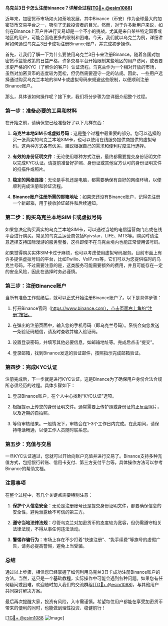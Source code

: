 **乌克兰3日卡怎么注册binance？详解全过程[[TG💪+ @esim1088](https://t.me/s/esim1088)]**

近年来，加密货币市场如火如荼地发展，其中Binance（币安）作为全球最大的加密货币交易平台之一，吸引了无数投资者的目光。然而，对于许多新用户来说，如何在Binance上开户并进行交易却是一个不小的挑战。尤其是来自某些特定国家或地区的用户，可能会面临更多的限制和困难。今天，我们就以乌克兰为例，详细讲解如何通过乌克兰3日卡成功注册Binance账户，并完成初步操作。

首先，让我们了解一下为什么要使用乌克兰3日卡来注册Binance。随着各国对加密货币监管政策的日益严格，许多交易平台开始限制某些地区的用户访问，或者要求更严格的KYC（了解你的客户）认证流程。乌克兰作为一个相对开放的市场，虽然对加密货币的态度较为宽松，但仍然需要遵守一定的法规。因此，一些用户选择通过购买乌克兰本地的SIM卡或虚拟号码来规避这些限制，以便顺利注册Binance账户。

那么，具体该如何操作呢？接下来，我们将分步骤为您详细介绍整个过程。

### 第一步：准备必要的工具和材料

在开始之前，请确保您已经准备好了以下几样东西：

1. **乌克兰本地SIM卡或虚拟号码**：这是整个过程中最重要的部分。您可以选择购买一张真实的乌克兰本地SIM卡，也可以使用在线服务提供商提供的虚拟号码。这两种方式各有优劣，建议根据自己的需求和便利程度进行选择。
   
2. **有效的身份证明文件**：无论使用哪种方式注册，最终都需要提交身份证明文件以完成KYC认证。请提前准备好护照、身份证或其他官方认可的身份证明文件的扫描件或照片。

3. **稳定的网络连接**：无论是手机还是电脑，都需要确保有良好的网络环境，以便顺利完成注册和验证流程。

4. **Binance账户注册所需的邮箱地址**：如果您还没有Binance账户，记得先注册一个新邮箱，用于接收验证邮件和后续通知。

### 第二步：购买乌克兰本地SIM卡或虚拟号码

如果您决定购买真实的乌克兰本地SIM卡，可以通过当地的电信运营商门店或在线平台进行购买。常见的乌克兰运营商包括Kyivstar、LIFE、MTS等。购买时请注意选择支持国际漫游的服务套餐，这样即使不在乌克兰境内也能正常使用该号码。

如果觉得购买实体SIM卡过于麻烦，也可以考虑使用虚拟号码服务。目前市面上有许多提供虚拟号码的平台，比如Twilio、VoIP.ms等，它们可以为您提供临时的乌克兰号码。不过需要注意的是，这类服务可能需要额外的费用，并且可能存在一定的安全风险，因此在选择时务必谨慎。

### 第三步：注册Binance账户

当所有准备工作就绪后，就可以正式开始注册Binance账户了。以下是具体步骤：

1. 打开Binance官网（https://www.binance.com），点击页面右上角的“注册”按钮。

2. 在弹出的注册页面中，输入您的手机号码（即乌克兰号码）。系统会向您发送一条验证码短信，请及时查收并输入验证码。

3. 设置登录密码，并填写其他必要信息，如邮箱地址等。完成后点击“提交”。

4. 登录邮箱，找到Binance发送的验证邮件，按照指示完成邮箱验证。

### 第四步：完成KYC认证

注册完成后，下一步就是进行KYC认证。这是Binance为了确保用户身份合法合规所必须经历的过程。具体步骤如下：

1. 登录Binance账户，在个人中心找到“KYC认证”选项。

2. 根据提示上传您的身份证明文件。通常需要上传护照或身份证的正反面照片，以及近期的自拍照。

3. 等待审核结果。一般情况下，审核会在1-3个工作日内完成。在此期间，请保持电话畅通，以便工作人员随时联系您。

### 第五步：充值与交易

一旦KYC认证通过，您就可以开始向账户充值并进行交易了。Binance支持多种充值方式，包括银行转账、信用卡支付、第三方支付平台等。具体操作方法可以参考Binance的帮助文档。

### 注意事项

在整个过程中，有几个关键点需要特别注意：

1. **保护个人信息安全**：无论是注册账号还是提交身份证明文件，都要确保信息的安全性，避免泄露给不可信的第三方。

2. **遵守当地法律法规**：尽管乌克兰对加密货币的态度较为宽容，但仍需遵守相关法律法规，不得从事任何违法活动。

3. **警惕诈骗行为**：市场上存在不少打着“快速注册”、“免手续费”等旗号的虚假广告，请务必提高警惕，避免上当受骗。

### 总结

通过以上步骤，相信您已经掌握了如何利用乌克兰3日卡成功注册Binance账户的方法。当然，这只是一个基础教程，实际操作中可能会遇到各种问题。如果您有任何疑问或困难，欢迎随时加入我们的交流群组[[TG💪+ @esim1088](https://t.me/s/esim1088)]，与其他用户共同探讨解决方案。

最后再次提醒大家，投资有风险，入市需谨慎。希望每位用户都能在享受加密货币带来的便利的同时，也能做到理性投资、稳健前行！

[[TG💪+ @esim1088](https://t.me/s/esim1088) ![Image](https://i.postimg.cc/4NQfJmqS/Snipaste-2025-05-13-00-14-12.png)]
